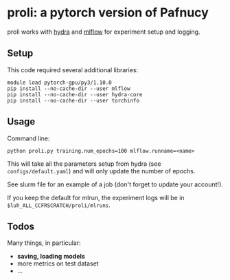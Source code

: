# proli: a pytorch version of Pafnucy

proli works with [hydra](https://hydra.cc/docs/intro/) and [mlflow](https://mlflow.org/) for experiment setup and logging.  

## Setup

This code required several additional libraries: 

```commandline
module load pytorch-gpu/py3/1.10.0
pip install --no-cache-dir --user mlflow
pip install --no-cache-dir --user hydra-core
pip install --no-cache-dir --user torchinfo
```

## Usage

Command line:

```commandline
python proli.py training.num_epochs=100 mlflow.runname=<name>
```

This will take all the parameters setup from hydra (see `configs/default.yaml`) and will only update the number of epochs.


See slurm file for an example of a job (don't forget to update your account!).

If you keep the default for mlrun, the experiment logs will be in `$luh_ALL_CCFRSCRATCH/proli/mlruns`.

## Todos

Many things, in particular:

* **saving, loading models**
* more metrics on test dataset
* ...